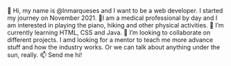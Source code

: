 👋 Hi, my name is @lnmarqueses and I want to be a web developer. I started my journey on November 2021. 
👀I am a medical professional by day and I am interested in playing the piano, hiking and other physical activities. 
🌱 I’m currently learning HTML, CSS and Java.
💞️ I’m looking to collaborate on different projects. I amd looking for a mentor to teach me more advance stuff and how the industry works. 
    Or we can talk about anything under the sun, really.
📫 Send me hi!


<!---
lnmarqueses/lnmarqueses is a ✨ special ✨ repository because its `README.md` (this file) appears on your GitHub profile.
You can click the Preview link to take a look at your changes.
--->
